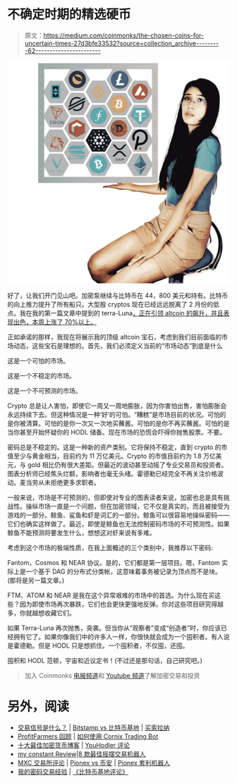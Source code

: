 # 不确定时期的精选硬币

> 原文：<https://medium.com/coinmonks/the-chosen-coins-for-uncertain-times-27d3bfe33532?source=collection_archive---------62----------------------->

![](img/b8c171bec1cf0caf2e823f440c779426.png)

好了，让我们开门见山吧。加密泵继续与比特币在 44，800 美元和持有。比特币的向上推力提升了所有船只。大型股 cryptos 现在已经远远脱离了 2 月份的低点。我在我的第一篇文章中提到的 terra-Luna[，正在引领 altcoin 的飙升，并且表现出色，本周上涨了 70%以上。](/coinmonks/attention-no-coiners-nows-your-chance-c3fdba052f5e)

正如承诺的那样，我现在将展示我的顶级 altcoin 宝石，考虑到我们目前面临的市场动态，这些宝石是理想的。首先，我们必须定义当前的“市场动态”到底是什么

这是一个可怕的市场。

这是一个不稳定的市场。

这是一个不可预测的市场。

Crypto 总是让人害怕，即使它一周又一周地膨胀，因为你害怕出售，害怕膨胀会永远持续下去。但这种情况是一种‘好’的可怕。“糟糕”是市场目前的状况。可怕的是你被清算。可怕的是你一次又一次地买蘸酱。可怕的是你不再买蘸酱。可怕的是当你甚至开始怀疑你的 HODL 储备。现在市场的恐慌会吓得你抛售股票。不要。

密码总是不稳定的。这是一种新的资产类别。它将保持不稳定，直到 crypto 的市值至少与黄金相当，目前约为 11 万亿美元。Crypto 的市值目前约为 1.8 万亿美元，与 gold 相比仍有很大差距。但最近的波动甚至动摇了专业交易员和投资者。图表分析师已经焦头烂额，影响者也毫无头绪。霍德勒已经完全不再关注价格波动。麦当劳从未拒绝更多求职者。

一般来说，市场是不可预测的，但即使对专业的图表读者来说，加密也总是具有挑战性。操纵市场一直是一个问题，但在加密领域，它不仅是真实的，而且被接受为游戏的一部分。鲸鱼、鲨鱼和虾是词汇的一部分。鲸鱼可以很容易地操纵密码——它们也确实这样做了。最近，即使是鲸鱼也无法控制密码市场的不可预测性。如果鲸鱼不能预测将要发生什么，想想这对虾来说有多难。

考虑到这个市场的极端性质，在我上面概述的三个类别中，我推荐以下密码:

Fantom，Cosmos 和 NEAR 协议。是的，它们都是第一层项目。嗯，Fantom 实际上是一个基于 DAG 的分布式分类帐，这意味着事务被记录为顶点而不是块。(那将是另一篇文章。)

FTM、ATOM 和 NEAR 是我在这个异常艰难的市场中的首选。为什么现在买这些？因为即使市场再次暴跌，它们也会更快更强地反弹。你对这些项目研究得越多，你就越想收藏它们。

如果 Terra-Luna 再次抛售，突袭。但当你从“观察者”变成“创造者”时，你应该已经拥有它了。如果你像我们中的许多人一样，你很快就会成为一个囤积者。有人说是霍德勒。但是 HODL 只是想抓住。一个囤积者，不仅囤，还囤。

囤积和 HODL 范顿，宇宙和近议定书！(不过还是那句话，自己研究吧。)

> 加入 Coinmonks [电报频道](https://t.me/coincodecap)和 [Youtube 频道](https://www.youtube.com/c/coinmonks/videos)了解加密交易和投资

# 另外，阅读

*   [交易信号是什么？](https://coincodecap.com/trading-signal) | [Bitstamp vs 比特币基地](https://coincodecap.com/bitstamp-coinbase) | [买索拉纳](https://coincodecap.com/buy-solana)
*   [ProfitFarmers 回顾](https://coincodecap.com/profitfarmers-review) | [如何使用 Cornix Trading Bot](https://coincodecap.com/cornix-trading-bot)
*   [十大最佳加密货币博客](https://coincodecap.com/best-cryptocurrency-blogs) | [YouHodler 评论](https://coincodecap.com/youhodler-review)
*   [my constant Review](https://coincodecap.com/myconstant-review)|[8 款最佳摇摆交易机器人](https://coincodecap.com/best-swing-trading-bots)
*   [MXC 交易所评论](/coinmonks/mxc-exchange-review-3af0ec1cba8c) | [Pionex vs 币安](https://coincodecap.com/pionex-vs-binance) | [Pionex 套利机器人](https://coincodecap.com/pionex-arbitrage-bot)
*   [我的密码交易经验](/coinmonks/my-experience-with-crypto-copy-trading-d6feb2ce3ac5) | [《比特币基地评论》](/coinmonks/coinbase-review-6ef4e0f56064)